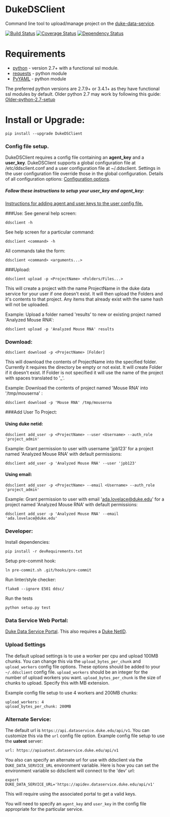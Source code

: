 # DukeDSClient
Command line tool to upload/manage project on the [duke-data-service](https://github.com/Duke-Translational-Bioinformatics/duke-data-service).

[![Build Status](https://travis-ci.org/Duke-GCB/DukeDSClient.svg?branch=master)](https://travis-ci.org/Duke-GCB/DukeDSClient)
[![Coverage Status](https://coveralls.io/repos/github/Duke-GCB/DukeDSClient/badge.svg?branch=coveralls)](https://coveralls.io/github/Duke-GCB/DukeDSClient?branch=coveralls)
[![Dependency Status](https://gemnasium.com/badges/github.com/Duke-GCB/DukeDSClient.svg)](https://gemnasium.com/github.com/Duke-GCB/DukeDSClient)


# Requirements
- [python](https://www.python.org/) - version 2.7+ with a functional ssl module. 
- [requests](http://docs.python-requests.org/en/master/) - python module
- [PyYAML](http://pyyaml.org/wiki/PyYAML) - python module

The preferred python versions are 2.7.9+ or 3.4.1+ as they have functional ssl modules by default.
Older python 2.7 may work by following this guide: [Older-python-2.7-setup](https://github.com/Duke-GCB/DukeDSClient/wiki/Older-python-2.7-setup)

# Install or Upgrade:
```
pip install --upgrade DukeDSClient
```

### Config file setup.
DukeDSClient requires a config file containing an __agent_key__ and a __user_key__.
DukeDSClient supports a global configuration file at /etc/ddsclient.conf and a user configuration file at ~/.ddsclient.
Settings in the user configuration file override those in the global configuration.
Details of all configuration options: [Configuration options](https://github.com/Duke-GCB/DukeDSClient/wiki/Configuration).

#####  Follow these instructions to setup your __user_key__ and  __agent_key__:
[Instructions for adding agent and user keys to the user config file.](https://github.com/Duke-GCB/DukeDSClient/wiki/Agent-User-Keys-(setup))

###Use:
See general help screen:
```
ddsclient -h
```
See help screen for a particular command:
```
ddsclient <command> -h
```

All commands take the form:
```
ddsclient <command> <arguments...>
```

###Upload:
```
ddsclient upload -p <ProjectName> <Folders/Files...>
```

This will create a project with the name ProjectName in the duke data service for your user if one doesn't exist.
It will then upload the Folders and it's contents to that project.
Any items that already exist with the same hash will not be uploaded.


Example: Upload a folder named 'results' to new or existing project named 'Analyzed Mouse RNA':
```
ddsclient upload -p 'Analyzed Mouse RNA' results
```

### Download:
```
ddsclient download -p <ProjectName> [Folder]
```
This will download the contents of ProjectName into the specified folder.
Currently it requires the directory be empty or not exist.
It will create Folder if it doesn't exist.
If Folder is not specified it will use the name of the project with spaces translated to '_'.

Example: Download the contents of project named 'Mouse RNA' into '/tmp/mouserna' :
```
ddsclient download -p 'Mouse RNA' /tmp/mouserna
```


###Add User To Project:
#### Using duke netid:
```
ddsclient add_user -p <ProjectName> --user <Username> --auth_role 'project_admin'
```
Example: Grant permission to user with username 'jpb123' for a project named 'Analyzed Mouse RNA' with default permissions:
```
ddsclient add_user -p 'Analyzed Mouse RNA' --user 'jpb123'
```

#### Using email:
```
ddsclient add_user -p <ProjectName> --email <Username> --auth_role 'project_admin'
```
Example: Grant permission to user with email 'ada.lovelace@duke.edu' for a project named 'Analyzed Mouse RNA' with default permissions:
```
ddsclient add_user -p 'Analyzed Mouse RNA' --email 'ada.lovelace@duke.edu'
```


### Developer:
Install dependencies:
```
pip install -r devRequirements.txt 
```

Setup pre-commit hook:
```
ln pre-commit.sh .git/hooks/pre-commit
```

Run linter/style checker:
```
flake8 --ignore E501 ddsc/
```

Run the tests
```
python setup.py test
```



### Data Service Web Portal:
[Duke Data Service Portal](https://dataservice.duke.edu).
This also requires a [Duke NetID](https://oit.duke.edu/email-accounts/netid/).

### Upload Settings
The default upload settings is to use a worker per cpu and upload 100MB chunks.
You can change this via the `upload_bytes_per_chunk` and `upload_workers` config file options.
These options should be added to your `~/.ddsclient` config file.
`upload_workers` should be an integer for the number of upload workers you want.
`upload_bytes_per_chunk` is the size of chunks to upload. Specify this with MB extension.

Example config file setup to use 4 workers and 200MB chunks:
```
upload_workers: 4
upload_bytes_per_chunk: 200MB
```

### Alternate Service:
The default url is `https://api.dataservice.duke.edu/api/v1`.
You can customize this via the `url` config file option.
Example config file setup to use the __uatest__ server:
```
url: https://apiuatest.dataservice.duke.edu/api/v1
```

You also can specify an alternate url for use with ddsclient via the `DUKE_DATA_SERVICE_URL` environment variable.
Here is how you can set the environment variable so ddsclient will connect to the 'dev' url:
```
export DUKE_DATA_SERVICE_URL='https://apidev.dataservice.duke.edu/api/v1'
```
This will require using the associated portal to get a valid keys.

You will need to specify an `agent_key` and `user_key` in the config file appropriate for the particular service.



